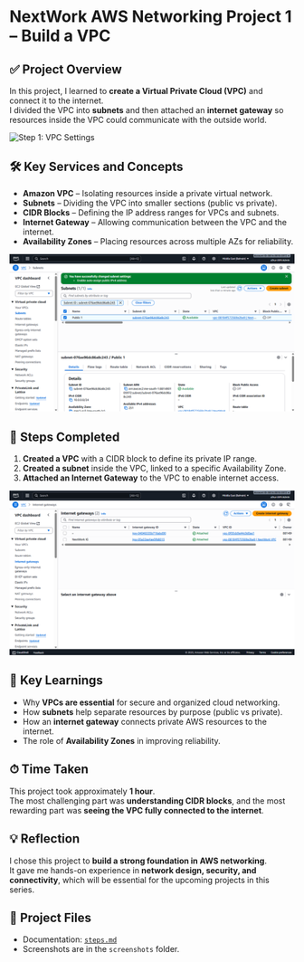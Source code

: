 # NextWork AWS Networking Project 1 – Build a VPC

## ✅ Project Overview
In this project, I learned to **create a Virtual Private Cloud (VPC)** and connect it to the internet.  
I divided the VPC into **subnets** and then attached an **internet gateway** so resources inside the VPC could communicate with the outside world.

![Step 1: VPC Settings](aws-networking-projects/project-1-vpc/screenshots/vpc-settings.png)

## 🛠 Key Services and Concepts
- **Amazon VPC** – Isolating resources inside a private virtual network.  
- **Subnets** – Dividing the VPC into smaller sections (public vs private).  
- **CIDR Blocks** – Defining the IP address ranges for VPCs and subnets.  
- **Internet Gateway** – Allowing communication between the VPC and the internet.  
- **Availability Zones** – Placing resources across multiple AZs for reliability.  

![Step 2: Subnet Settings](project-1-vpc/screenshots/subnet-settings.png)

## 🔧 Steps Completed
1. **Created a VPC** with a CIDR block to define its private IP range.  
2. **Created a subnet** inside the VPC, linked to a specific Availability Zone.  
3. **Attached an Internet Gateway** to the VPC to enable internet access.  

![Step 3: Internet Gateway](project-1-vpc/screenshots/internet-gateway.png)

## 📌 Key Learnings
- Why **VPCs are essential** for secure and organized cloud networking.  
- How **subnets** help separate resources by purpose (public vs private).  
- How an **internet gateway** connects private AWS resources to the internet.  
- The role of **Availability Zones** in improving reliability.  

## ⏱ Time Taken
This project took approximately **1 hour**.  
The most challenging part was **understanding CIDR blocks**, and the most rewarding part was **seeing the VPC fully connected to the internet**.

## 💡 Reflection
I chose this project to **build a strong foundation in AWS networking**.  
It gave me hands-on experience in **network design, security, and connectivity**, which will be essential for the upcoming projects in this series.

## 📂 Project Files
- Documentation: [`steps.md`](project-1-vpc/docs/steps.md)  
- Screenshots are in the `screenshots` folder.  
